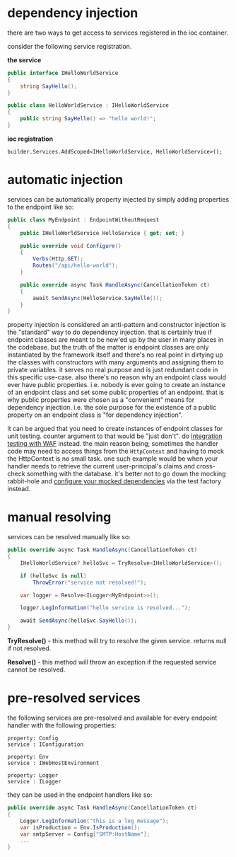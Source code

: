 # dependency injection
there are two ways to get access to services registered in the ioc container.

consider the following service registration.

**the service**
```csharp
public interface IHelloWorldService
{
    string SayHello();
}

public class HelloWorldService : IHelloWorldService
{
    public string SayHello() => "hello world!";
}
```

**ioc registration**
```
builder.Services.AddScoped<IHelloWorldService, HelloWorldService>();
```

# automatic injection

services can be automatically property injected by simply adding properties to the endpoint like so:

```csharp
public class MyEndpoint : EndpointWithoutRequest
{
    public IHelloWorldService HelloService { get; set; }

    public override void Configure()
    {
        Verbs(Http.GET);
        Routes("/api/hello-world");
    }

    public override async Task HandleAsync(CancellationToken ct)
    {
        await SendAsync(HelloService.SayHello());
    }
}
```
property injection is considered an anti-pattern and constructor injection is the "standard" way to do dependency injection. that is certainly true if endpoint classes are meant to be new'ed up by the user in many places in the codebase. but the truth of the matter is endpoint classes are only instantiated by the framework itself and there's no real point in dirtying up the classes with constructors with many arguments and assigning them to private variables. it serves no real purpose and is just redundant code in this specific use-case. also there's no reason why an endpoint class would ever have public properties. i.e. nobody is ever going to create an instance of an endpoint class and set some public properties of an endpoint. that is why public properties were chosen as a "convenient" means for dependency injection. i.e. the sole purpose for the existence of a public property on an endpoint class is "for dependency injection".

it can be argued that you need to create instances of endpoint classes for unit testing. counter argument to that would be "just don't". do [integration testing with WAF](Integration-Testing.md) instead. the main reason being; sometimes the handler code may need to access things from the `HttpContext` and having to mock the HttpContext is no small task. one such example would be when your handler needs to retrieve the current user-principal's claims and cross-check something with the database. it's better not to go down the mocking rabbit-hole and [configure your mocked dependencies](https://github.com/dj-nitehawk/FastEndpoints/blob/dcc6233c3031fa253cc7138379d90ad7a1ef5b40/Test/Setup.cs#L17) via the test factory instead. 

# manual resolving

services can be resolved manually like so:
```csharp
public override async Task HandleAsync(CancellationToken ct)
{
    IHelloWorldService? helloSvc = TryResolve<IHelloWorldService>();

    if (helloSvc is null)
        ThrowError("service not resolved!");

    var logger = Resolve<ILogger<MyEndpoint>>();

    logger.LogInformation("hello service is resolved...");

    await SendAsync(helloSvc.SayHello());
}
```
**TryResolve()** - this method will try to resolve the given service. returns null if not resolved.

**Resolve()** - this method will throw an exception if the requested service cannot be resolved.

# pre-resolved services
the following services are pre-resolved and available for every endpoint handler with the following properties:
```
property: Config
service : IConfiguration

property: Env
service : IWebHostEnvironment

property: Logger
service : ILogger
```

they can be used in the endpoint handlers like so:
```csharp
public override async Task HandleAsync(CancellationToken ct)
{
    Logger.LogInformation("this is a log message");
    var isProduction = Env.IsProduction();
    var smtpServer = Config["SMTP:HostName"];
    ...
}
```